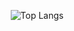 <div align="center">
  
![Top Langs](https://github-readme-stats.vercel.app/api/top-langs/?username=miguel-pramos&shoW_icons=true&theme=cobalt&layout=compact)

</div>
